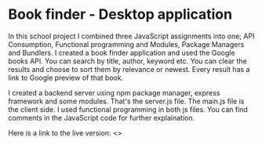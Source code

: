 # Book finder - Desktop application

In this school project I combined three JavaScript assignments into one; API Consumption, Functional programming and Modules, Package Managers and Bundlers. I created a book finder application and used the Google books API.
You can search by title, author, keyword etc. You can clear the results and choose to sort them by relevance or newest. Every result has a link to Google preview of that book.

I created a backend server using npm package manager, express framework and some modules. That's the server.js file. The main.js file is the client side. I used functional programming in both js files. You can find comments in the JavaScript code for further explaination.

Here is a link to the live version: <>
